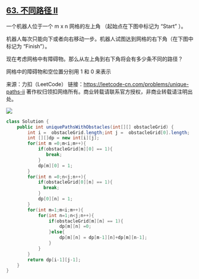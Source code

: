 ## [63. 不同路径 II](https://leetcode-cn.com/problems/unique-paths-ii/)

一个机器人位于一个 m x n 网格的左上角 （起始点在下图中标记为 “Start” ）。

机器人每次只能向下或者向右移动一步。机器人试图达到网格的右下角（在下图中标记为 “Finish”）。

现在考虑网格中有障碍物。那么从左上角到右下角将会有多少条不同的路径？

网格中的障碍物和空位置分别用 1 和 0 来表示

来源：力扣（LeetCode）
链接：https://leetcode-cn.com/problems/unique-paths-ii
著作权归领扣网络所有。商业转载请联系官方授权，非商业转载请注明出处。

![](https://assets.leetcode.com/uploads/2020/11/04/robot1.jpg)

```java
class Solution {
    public int uniquePathsWithObstacles(int[][] obstacleGrid) {
        int i =  obstacleGrid.length;int j =  obstacleGrid[0].length;
        int [][]dp = new int[i][j];
        for(int m =0;m<i;m++){
            if(obstacleGrid[m][0] == 1){
               break;
            }
            dp[m][0] = 1;
        }
        for(int n =0;n<j;n++){
            if(obstacleGrid[0][n] == 1){
              break;
            }
            dp[0][n] = 1;
        }
        for(int m=1;m<i;m++){
            for(int n=1;n<j;n++){
                if(obstacleGrid[m][n] == 1){
                    dp[m][n] =0;
                }else{
                    dp[m][n] = dp[m-1][n]+dp[m][n-1];
                }
            }
        }
        return dp[i-1][j-1];
    }
}
```

